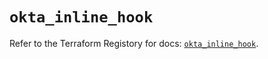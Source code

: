 # `okta_inline_hook`

Refer to the Terraform Registory for docs: [`okta_inline_hook`](https://registry.terraform.io/providers/okta/okta/4.4.1/docs/resources/inline_hook).
